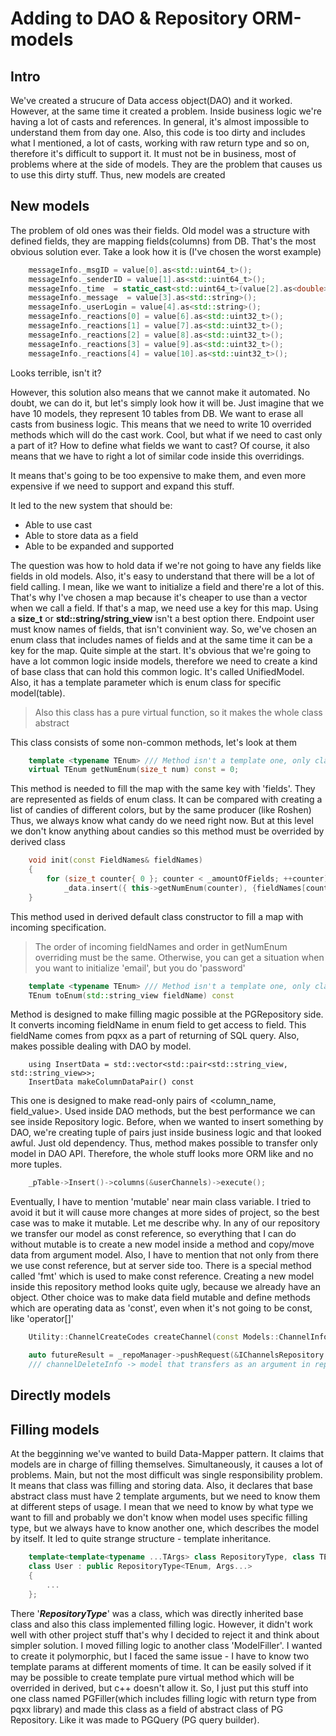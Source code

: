 # Adding to DAO & Repository ORM-models

## Intro

We've created a strucure of Data access object(DAO) and it worked. However, at the same time it created a problem.
Inside business logic we're having a lot of casts and references. In general, it's almost impossible to understand them from day one. 
Also, this code is too dirty and includes what I mentioned, a lot of casts, working with raw return type and so on, therefore it's difficult to support it.
It must not be in business, most of problems where at the side of models. They are the problem that causes us to use this dirty stuff.
Thus, new models are created

## New models

The problem of old ones was their fields. Old model was a structure with defined fields, they are mapping fields(columns) from DB. That's the most obvious solution ever.
Take a look how it is (I've chosen the worst example)

```c++
    messageInfo._msgID = value[0].as<std::uint64_t>();
    messageInfo._senderID = value[1].as<std::uint64_t>();
    messageInfo._time  = static_cast<std::uint64_t>(value[2].as<double>());
    messageInfo._message  = value[3].as<std::string>();
    messageInfo._userLogin = value[4].as<std::string>();
    messageInfo._reactions[0] = value[6].as<std::uint32_t>();
    messageInfo._reactions[1] = value[7].as<std::uint32_t>();
    messageInfo._reactions[2] = value[8].as<std::uint32_t>();
    messageInfo._reactions[3] = value[9].as<std::uint32_t>();
    messageInfo._reactions[4] = value[10].as<std::uint32_t>();
```

Looks terrible, isn't it?

However, this solution also means that we cannot make it automated. No doubt, we can do it, but let's simply look how it will be.
Just imagine that we have 10 models, they represent 10 tables from DB. We want to erase all casts from business logic.
This means that we need to write 10 overrided methods which will do the cast work. Cool, but what if we need to cast only a part of it? How to define what fields we want to cast?
Of course, it also means that we have to right a lot of similar code inside this overridings.

It means that's going to be too expensive to make them, and even more expensive if we need to support and expand this stuff.

It led to the new system that should be:
- Able to use cast 
- Able to store data as a field
- Able to be expanded and supported

The question was how to hold data if we're not going to have any fields like fields in old models. Also, it's easy to understand that there will be a lot of field calling.
I mean, like we want to initialize a field and there're a lot of this. That's why I've chosen a map because it's cheaper to use than a vector when we call a field.
If that's a map, we need use a key for this map. Using a __size_t__ or __std::string/string_view__ isn't a best option there.
Endpoint user must know names of fields, that isn't convinient way. So, we've chosen an enum class that includes names of fields and at the same time it can be a key for the map.
Quite simple at the start. It's obvious that we're going to have a lot common logic inside models, therefore we need to create a kind of base class that can hold this common logic.
It's called UnifiedModel. Also, it has a template parameter which is enum class for specific model(table). 

> Also this class has a pure virtual function, so it makes the whole class abstract

This class consists of some non-common methods, let's look at them

```c++
    template <typename TEnum> /// Method isn't a template one, only class, this template used there to underline usage of template parameter
    virtual TEnum getNumEnum(size_t num) const = 0;
```

This method is needed to fill the map with the same key with 'fields'.
They are represented as fields of enum class. It can be compared with creating a list of candies of different colors, but by the same producer (like Roshen)
Thus, we always know what candy do we need right now. But at this level we don't know anything about candies so this method must be overrided by derived class

```c++
    void init(const FieldNames& fieldNames)
    {       
        for (size_t counter{ 0 }; counter < _amountOfFields; ++counter)
            _data.insert({ this->getNumEnum(counter), {fieldNames[counter], std::string{}} });
    }
```

This method used in derived default class constructor to fill a map with incoming specification.

> The order of incoming fieldNames and order in getNumEnum overriding must be the same. Otherwise, you can get a situation when you want to initialize 'email', but you do 'password'

```c++
    template <typename TEnum> /// Method isn't a template one, only class, this template used there to underline usage of template parameter
    TEnum toEnum(std::string_view fieldName) const
```

Method is designed to make filling magic possible at the PGRepository side. It converts incoming fieldName in enum field to get access to field. 
This fieldName comes from pqxx as a part of returning of SQL query. Also, makes possible dealing with DAO by model.

```
    using InsertData = std::vector<std::pair<std::string_view, std::string_view>>;
    InsertData makeColumnDataPair() const
```

This one is designed to make read-only pairs of <column_name, field_value>. Used inside DAO methods, but the best performance we can see inside Repository logic.
Before, when we wanted to insert something by DAO, we're creating tuple of pairs just inside business logic and that looked awful. Just old dependency.
Thus, method makes possible to transfer only model in DAO API. Therefore, the whole stuff looks more ORM like and no more tuples.

```c++
    _pTable->Insert()->columns(&userChannels)->execute();
```

Eventually, I have to mention 'mutable' near main class variable.
I tried to avoid it but it will cause more changes at more sides of project, so the best case was to make it mutable. Let me describe why.
In any of our repository we transfer our model as const reference, so everything that I can do without mutable is to create a new model inside a method and copy/move data from argument model.
Also, I have to mention that not only from there we use const reference, but at server side too. There is a special method called 'fmt' which is used to make const reference. 
Creating a new model inside this repository method looks quite ugly, because we already have an object.
Other choice was to make data field mutable and define methods which are operating data as 'const', even when it's not going to be const, like 'operator[]'

```c++
    Utility::ChannelCreateCodes createChannel(const Models::ChannelInfo& channel) override;
```

```c++
    auto futureResult = _repoManager->pushRequest(&IChannelsRepository::deleteChannel, fmt(channelDeleteInfo));
    /// channelDeleteInfo -> model that transfers as an argument in repository method
```

## Directly models



## Filling models

At the begginning we've wanted to build Data-Mapper pattern. It claims that models are in charge of filling themselves. Simultaneously, it causes a lot of problems.
Main, but not the most difficult was single responsibility problem. It means that class was filling and storing data.
Also, it declares that base abstract class must have 2 template arguments, but we need to know them at different steps of usage.
I mean that we need to know by what type we want to fill and probably we don't know when model uses specific filling type, but we always have to know another one, which describes the model by itself.
It led to quite strange structure - template inheritance.

```c++
    template<template<typename ...TArgs> class RepositoryType, class TEnum = UserInfo, typename... Args>
    class User : public RepositoryType<TEnum, Args...>
    {
        ...
    };
```

There '***RepositoryType***' was a class, which was directly inherited base class and also this class implemented filling logic.
However, it didn't work well with other project stuff that's why I decided to reject it and think about simpler solution.
I moved filling logic to another class 'ModelFiller'. I wanted to create it polymorphic, but I faced the same issue - I have to know two template params at different moments of time.
It can be easily solved if it may be possible to create template pure virtual method which will be overrided in derived, but c++ doesn't allow it.
So, I just put this stuff into one class named PGFiller(which includes filling logic with return type from pqxx library) and made this class as a field of abstract class of PG Repository.
Like it was made to PGQuery (PG query builder).

